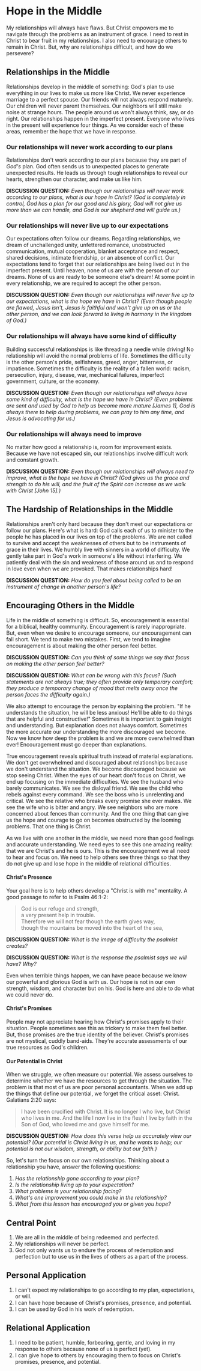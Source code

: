 # Hope in the Middle

My relationships will always have flaws. But Christ empowers me to navigate through the problems as an instrument of grace. I need to rest in Christ to bear fruit in my relationships. I also need to encourage others to remain in Christ. But, why are relationships difficult, and how do we persevere?

## Relationships in the Middle

Relationships develop in the middle of something: God's plan to use everything in our lives to make us more like Christ. We never experience marriage to a perfect spouse. Our friends will not always respond maturely. Our children will never parent themselves. Our neighbors will still make noise at strange hours. The people around us won't always think, say, or do right. Our relationships happen in the imperfect present. Everyone who lives in the present will experience four things. As we consider each of these areas, remember the hope that we have in response.

### Our relationships will never work according to our plans

Relationships don't work according to our plans because they are part of *God's* plan. God often sends us to unexpected places to generate unexpected results. He leads us through tough relationships to reveal our hearts, strengthen our character, and make us like him.

**DISCUSSION QUESTION:** *Even though our relationships will never work according to our plans, what is our hope in Christ? (God is completely in control, God has a plan for our good and his glory, God will not give us more than we can handle, and God is our shepherd and will guide us.)*

### Our relationships will never live up to our expectations

Our expectations often follow our dreams. Regarding relationships, we dream of unchallenged unity, unfettered romance, unobstructed communication, mutual cooperation, blanket acceptance and respect, shared decisions, intimate friendship, or an absence of conflict. Our expectations tend to forget that our relationships are being lived out in the imperfect present. Until heaven, none of us are with the person of our dreams. None of us are ready to be someone else's dream! At some point in every relationship, we are required to  accept the other person.

**DISCUSSION QUESTION:** *Even though our relationships will never live up to our expectations, what is the hope we have in Christ? (Even though people are flawed, Jesus isn't, Jesus is faithful and won't give up on us or the other person, and we can look forward to living in harmony in the kingdom of God.)*

### Our relationships will always have some kind of difficulty

Building successful relationships is like threading a needle while driving! No relationship will avoid the normal problems of life. Sometimes the difficulty is the other person's pride, selfishness, greed, anger, bitterness, or impatience. Sometimes the difficulty is the reality of a fallen world: racism, persecution, injury, disease, war, mechanical failures, imperfect government, culture, or the economy.

**DISCUSSION QUESTION:** *Even though our relationships will always have some kind of difficulty, what is the hope we have in Christ? (Even problems are sent and used by God to help us become more mature [James 1], God is always there to help during problems, we can pray to him any time, and Jesus is advocating for us.)*

### Our relationships will always need to improve

No matter how good a relationship is, room for improvement exists. Because we have not escaped sin, our relationships involve difficult work and constant growth.

**DISCUSSION QUESTION:** *Even though our relationships will always need to improve, what is the hope we have in Christ? (God gives us the grace and strength to do his will, and the fruit of the Spirit can increase as we walk with Christ [John 15].)*

## The Hardship of Relationships in the Middle

Relationships aren't only hard because they don't meet our expectations or follow our plans. Here's what is hard: God calls each of us to minister to the people he has placed in our lives on top of the problems. We are not called to survive and accept the weaknesses of others but to be instruments of grace in their lives. We humbly live with sinners in a world of difficulty. We gently take part in God's work in someone's life without interfering. We patiently deal with the sin and weakness of those around us and to respond in love even when we are provoked. That makes relationships hard!

**DISCUSSION QUESTION:** *How do you feel about being called to be an instrument of change in another person's life?*

## Encouraging Others in the Middle

Life in the middle of something is difficult. So, encouragement is essential for a biblical, healthy community. Encouragement is rarely inappropriate. But, even when we desire to encourage someone, our encouragement can fall short. We tend to make two mistakes. First, we tend to imagine encouragement is about making the other person feel better.

**DISCUSSION QUESTION:** *Can you think of some things we say that focus on making the other person feel better?*

**DISCUSSION QUESTION:** *What can be wrong with this focus? (Such statements are not always true; they often provide only temporary comfort; they produce a temporary change of mood that melts away once the person faces the difficulty again.)*

We also attempt to encourage the person by explaining the problem. "If he understands the situation, he will be less anxious! He'll be able to do things that are helpful and constructive!" Sometimes it is important to gain insight and understanding. But explanation does not always comfort. Sometimes the more accurate our understanding the more discouraged we become. Now we know how deep the problem is and we are more overwhelmed than ever! Encouragement must go deeper than explanations.

True encouragement reveals spiritual truth instead of material explanations. We don't get overwhelmed and discouraged about relationships because we don't understand the situation. We become discouraged because we stop seeing Christ. When the eyes of our heart don't focus on Christ, we end up focusing on the immediate difficulties. We see the husband who barely communicates. We see the disloyal friend. We see the child who rebels against every command. We see the boss who is unrelenting and critical. We see the relative who breaks every promise she ever makes. We see the wife who is bitter and angry. We see neighbors who are more concerned about fences than community. And the one thing that can give us the hope and courage to go on becomes obstructed by the looming problems. That one thing is Christ.

As we live with one another in the middle, we need more than good feelings and accurate understanding. We need eyes to see this one amazing reality: that we are Christ's and he is ours. This is the encouragement we all need to hear and focus on. We need to help others see three things so that they do not give up and lose hope in the middle of relational difficulties.

#### Christ's Presence

Your goal here is to help others develop a "Christ is with me" mentality. A good passage to refer to is Psalm 46:1-2:

> God is our refuge and strength,  
a very present help in trouble.  
Therefore we will not fear though the earth gives way,  
though the mountains be moved into the heart of the sea,  

**DISCUSSION QUESTION:** *What is the image of difficulty the psalmist creates?*

**DISCUSSION QUESTION:** *What is the response the psalmist says we will have? Why?*

Even when terrible things happen, we can have peace because we know our powerful and glorious God is with us. Our hope is not in our own strength, wisdom, and character but on his. God is here and able to do what we could never do.

#### Christ's Promises

People may not appreciate hearing how Christ's promises apply to their situation. People sometimes see this as trickery to make them feel better. But, those promises are the true identity of the believer. Christ's promises are not mystical, cuddly band-aids. They're accurate assessments of our true resources as God's children.

#### Our Potential in Christ

When we struggle, we often measure our potential. We assess ourselves to determine whether we have the resources to get through the situation. The problem is that most of us are poor personal accountants. When we add up the things that define our potential, we forget the critical asset: Christ. Galatians 2:20 says:

> I have been crucified with Christ. It is no longer I who live, but Christ who lives in me. And the life I now live in the flesh I live by faith in the Son of God, who loved me and gave himself for me.

**DISCUSSION QUESTION:** *How does this verse help us accurately view our potential? (Our potential is Christ living in us, and he wants to help; our potential is not our wisdom, strength, or ability but our faith.)*

So, let's turn the focus on our own relationships. Thinking about a relationship you have, answer the following questions:

1. *Has the relationship gone according to your plan?*
2. *Is the relationship living up to your expectation?*
3. *What problems is your relationship facing?*
4. *What's one improvement you could make in the relationship?*
5. *What from this lesson has encouraged you or given you hope?*

## Central Point

1. We are all in the middle of being redeemed and perfected.
2. My relationships will never be perfect.
3. God not only wants us to endure the process of redemption and perfection but to use us in the lives of others as a part of the process.

## Personal Application

1. I can't expect my relationships to go according to my plan, expectations, or will.
2. I can have hope because of Christ's promises, presence, and potential.
3. I can be used by God in his work of redemption.

## Relational Application

1. I need to be patient, humble, forbearing, gentle, and loving in my response to others because none of us is perfect (yet).
2. I can give hope to others by encouraging them to focus on Christ's promises, presence, and potential.
